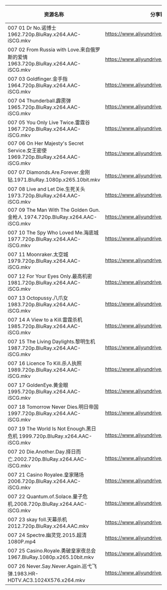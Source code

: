 | 资源名称                                                                           | 分享链接                                      | 发布时间       |
| ------------------------------------------------------------------------------ | ----------------------------------------- | ---------- |
| 007 01 Dr No.诺博士 1962.720p.BluRay.x264.AAC-iSCG.mkv                            | https://www.aliyundrive.com/s/7Ecj2zvEZVN | 2023-02-07 |
| 007 02 From Russia with Love.来自俄罗斯的爱情 1963.720p.BluRay.x264.AAC-iSCG.mkv       | https://www.aliyundrive.com/s/6VEsv6p9m9X | 2023-02-07 |
| 007 03 Goldfinger.金手指 1964.720p.BluRay.x264.AAC-iSCG.mkv                       | https://www.aliyundrive.com/s/qE5abNY4hMu | 2023-02-07 |
| 007 04 Thunderball.霹雳弹 1965.720p.BluRay.x264.AAC-iSCG.mkv                      | https://www.aliyundrive.com/s/4yj5hDgaJqe | 2023-02-07 |
| 007 05 You Only Live Twice.雷霆谷 1967.720p.BluRay.x264.AAC-iSCG.mkv              | https://www.aliyundrive.com/s/Fpr5TU3KUxk | 2023-02-07 |
| 007 06 On Her Majesty's Secret Service.女王密使 1969.720p.BluRay.x264.AAC-iSCG.mkv | https://www.aliyundrive.com/s/XPZxDSf5Xab | 2023-02-07 |
| 007 07 Diamonds.Are.Forever.金刚钻.1971.BluRay.1080p.x265.10bit.mkv               | https://www.aliyundrive.com/s/ViqRBFHzRKf | 2023-02-07 |
| 007 08 Live and Let Die.生死关头 1973.720p.BluRay.x264.AAC-iSCG.mkv                | https://www.aliyundrive.com/s/wRjdgPZMrQm | 2023-02-07 |
| 007 09 The Man With The Golden Gun.金枪人 1974.720p.BluRay.x264.AAC-iSCG.mkv      | https://www.aliyundrive.com/s/2BXEPtqGGfs | 2023-02-07 |
| 007 10 The Spy Who Loved Me.海底城 1977.720p.BluRay.x264.AAC-iSCG.mkv             | https://www.aliyundrive.com/s/dyNsWJkRAfY | 2023-02-07 |
| 007 11 Moonraker.太空城 1979.720p.BluRay.x264.AAC-iSCG.mkv                        | https://www.aliyundrive.com/s/LsKynFVofBd | 2023-02-07 |
| 007 12 For Your Eyes Only.最高机密 1981.720p.BluRay.x264.AAC-iSCG.mkv              | https://www.aliyundrive.com/s/pG6euWY631J | 2023-02-07 |
| 007 13 Octopussy.八爪女 1983.720p.BluRay.x264.AAC-iSCG.mkv                        | https://www.aliyundrive.com/s/c8QPpbCpaEp | 2023-02-07 |
| 007 14 A View to a Kill.雷霆杀机 1985.720p.BluRay.x264.AAC-iSCG.mkv                | https://www.aliyundrive.com/s/7yajruBdTTd | 2023-02-07 |
| 007 15 The Living Daylights.黎明生机 1987.720p.BluRay.x264.AAC-iSCG.mkv            | https://www.aliyundrive.com/s/2F1YQycW6Zh | 2023-02-07 |
| 007 16 Licence To Kill.杀人执照 1989.720p.BluRay.x264.AAC-iSCG.mkv                 | https://www.aliyundrive.com/s/LBnr4KfzUmc | 2023-02-07 |
| 007 17 GoldenEye.黄金眼 1995.720p.BluRay.x264.AAC-iSCG.mkv                        | https://www.aliyundrive.com/s/q17uBgAUoQQ | 2023-02-07 |
| 007 18 Tomorrow Never Dies.明日帝国 1997.720p.BluRay.x264.AAC-iSCG.mkv             | https://www.aliyundrive.com/s/Kv6AV548db1 | 2023-02-07 |
| 007 19 The World Is Not Enough.黑日危机 1999.720p.BluRay.x264.AAC-iSCG.mkv         | https://www.aliyundrive.com/s/H6zTjTkuGDH | 2023-02-07 |
| 007 20 Die.Another.Day.择日而亡.2002.720p.BluRay.x264.AAC-iSCG.mkv                 | https://www.aliyundrive.com/s/evvP2SZnszk | 2023-02-07 |
| 007 21 Casino Royalee.皇家赌场 2006.720p.BluRay.x264.AAC-iSCG.mkv                  | https://www.aliyundrive.com/s/ppbmdUAfaff | 2023-02-07 |
| 007 22 Quantum.of.Solace.量子危机.2008.720p.BluRay.x264.AAC-iSCG.mkv               | https://www.aliyundrive.com/s/4Ua8vVzjqAg | 2023-02-07 |
| 007 23 skay foll.天幕杀机 2012.720p.BluRay.x264.AAC.mkv                            | https://www.aliyundrive.com/s/UqpQURkNohB | 2023-02-07 |
| 007 24 Spectre.幽灵党.2015.超清1080P.mp4                                            | https://www.aliyundrive.com/s/hB9EnPS6QGN | 2023-02-07 |
| 007 25 Casino.Royale.勇破皇家夜总会1967.BluRay.1080p.x265.10bit.mkv                   | https://www.aliyundrive.com/s/uQtjGyBRsoJ | 2023-02-07 |
| 007 26 Never.Say.Never.Again.巡弋飞弹.1983.HR-HDTV.AC3.1024X576.x264.mkv           | https://www.aliyundrive.com/s/5q74Qgr4otj | 2023-02-07 |
